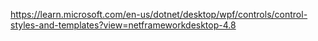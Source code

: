 https://learn.microsoft.com/en-us/dotnet/desktop/wpf/controls/control-styles-and-templates?view=netframeworkdesktop-4.8
